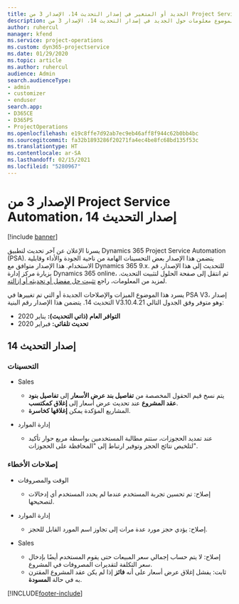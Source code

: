 ```yaml
---
title: الجديد أو المتغير في إصدار التحديث 14، الإصدار 3 من Project Service Automation
description: يقدم هذا الموضوع معلومات حول الجديد في إصدار التحديث 14، الإصدار 3 من Project Service Automation.
author: ruhercul
manager: kfend
ms.service: project-operations
ms.custom: dyn365-projectservice
ms.date: 01/29/2020
ms.topic: article
ms.author: ruhercul
audience: Admin
search.audienceType:
- admin
- customizer
- enduser
search.app:
- D365CE
- D365PS
- ProjectOperations
ms.openlocfilehash: e19c8ffe7d92ab7ec9eb46aff8f944c62b0bb4bc
ms.sourcegitcommit: fa32b1893286f20271fa4ec4be8fc68bd135f53c
ms.translationtype: HT
ms.contentlocale: ar-SA
ms.lasthandoff: 02/15/2021
ms.locfileid: "5280967"
---
```

# <a name="project-service-automation-update-release-14-v3"></a>الإصدار 3 من Project Service Automation، إصدار التحديث 14

[!include [banner](../includes/psa-now-project-operations.md)]

يسرنا الإعلان عن آخر تحديث لتطبيق Dynamics 365 Project Service Automation (PSA). يتضمن هذا الإصدار بعض التحسينات الهامة من ناحية الجودة والأداء وقابلية الاستخدام. هذا الإصدار متوافق مع Dynamics 365 9.x. للتحديث إلى هذا الإصدار، قم بزيارة مركز إدارة Dynamics 365 online، ثم انتقل إلى صفحة الحلول لتثبيت التحديث. لمزيد من المعلومات، راجع [تثبيت حل مفضل أو تحديثه أو إزالته](https://docs.microsoft.com/power-platform/admin/install-remove-preferred-solution).

يسرد هذا الموضوع الميزات والإصلاحات الجديدة أو التي تم تغييرها في PSA V3، إصدار التحديث 14. يتضمن هذا الإصدار رقم البنية V3.10.4.21 وهو متوفر وفق الجدول التالي:

- **التوافر العام (ذاتي التحديث):** يناير 2020
- **تحديث تلقائي:** فبراير 2020

## <a name="update-release-14"></a>إصدار التحديث 14

### <a name="enhancements"></a>التحسينات

- ‏‏Sales

     - يتم نسخ قيم الحقول المخصصة من **تفاصيل بند عرض الأسعار‬‬** إلى **تفاصيل بنود عقد المشروع‬** عند تحديث عرض أسعار إلى **إغلاق كمكتسب**.
     - المشاريع المؤكدة يمكن **إغلاقها كخاسرة**.

- إدارة الموارد

     - عند تمديد الحجوزات، ستتم مطالبة المستخدمين بواسطة مربع حوار تأكيد لتلخيص نتائج الحجز وتوفير ارتباط إلى "المحافظة على الحجوزات‬".


### <a name="bug-fixes"></a>إصلاحات الأخطاء

- الوقت والمصروفات

     - إصلاح: تم تحسين تجربة المستخدم عندما لم يحدد المستخدم أي إدخالات لتصحيحها.

- إدارة الموارد

     - إصلاح: يؤدي حجز مورد عدة مرات إلى تجاوز اسم المورد القابل للحجز.

- ‏‏Sales

     - إصلاح: لا يتم حساب إجمالي سعر المبيعات حتى يقوم المستخدم أيضًا بإدخال سعر التكلفة لتقديرات المصروفات في المشروع.
     - ثابت: يفشل إغلاق عرض أسعار على أنه **فائز** إذا لم يكن عقد المشروع المقترن به في حالة **المسودة**.



[!INCLUDE[footer-include](../includes/footer-banner.md)]